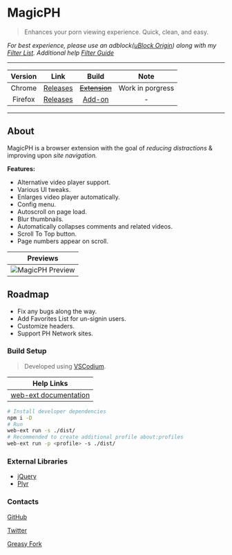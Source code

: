 # MagicPH

> Enhances your porn viewing experience. Quick, clean, and easy.

*For best experience, please use an adblock([uBlock Origin](https://github.com/gorhill/uBlock#readme)) along with my [Filter List](https://raw.githubusercontent.com/magicoflolis/Magic-PH/master/FilterList/MagicPH.txt). Additional help [Filter Guide](https://github.com/gorhill/uBlock/wiki/Filter-lists-from-around-the-web)*

***

| Version | Link | Build | Note |
|:----------:|:----------:|:----------:|:----------:|
Chrome | [Releases](https://github.com/magicoflolis/Magic-PH/releases) | ~~[Extension](#build-setup)~~ | Work in porgress
Firefox | [Releases](https://github.com/magicoflolis/Magic-PH/releases) | [Add-on](#build-setup) | -

***

## About

MagicPH is a browser extension with the goal of *reducing distractions* & improving upon *site navigation.*

**Features:**

* Alternative video player support.
* Various UI tweaks.
* Enlarges video player automatically.
* Config menu.
* Autoscroll on page load.
* Blur thumbnails.
* Automatically collapses comments and related videos.
* Scroll To Top button.
* Page numbers appear on scroll.

| Previews |
|:----------:|
![MagicPH Preview](https://raw.githubusercontent.com/magicoflolis/Magic-PH/master/assets/preview_addon.png)|

## Roadmap

* Fix any bugs along the way.
* Add Favorites List for un-signin users.
* Customize headers.
* Support PH Network sites.

### Build Setup

> Developed using [VSCodium](https://vscodium.com).

| Help Links |
|:----------:|
[web-ext documentation](https://extensionworkshop.com/documentation/develop/getting-started-with-web-ext/) |

```bash
# Install developer dependencies
npm i -D
# Run
web-ext run -s ./dist/
# Recommended to create additional profile about:profiles
web-ext run -p <profile> -s ./dist/
```

### External Libraries

* [jQuery](https://jquery.com/)
* [Plyr](https://github.com/sampotts/plyr#readme)

### Contacts

[GitHub](https://github.com/magicoflolis)

[Twitter](https://twitter.com/for_lollipops)

[Greasy Fork](https://greasyfork.org/users/166061)
